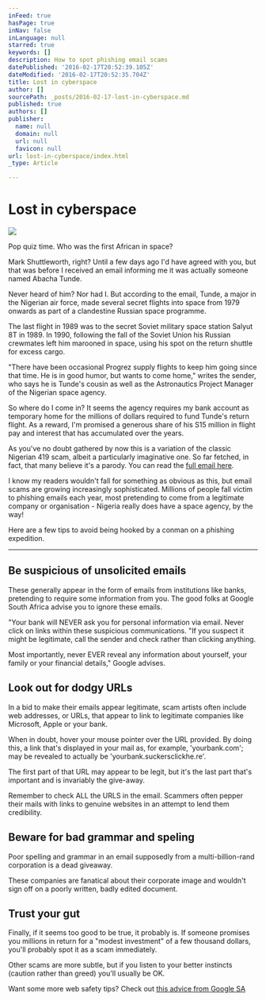 ```yaml
---
inFeed: true
hasPage: true
inNav: false
inLanguage: null
starred: true
keywords: []
description: How to spot phishing email scams
datePublished: '2016-02-17T20:52:39.105Z'
dateModified: '2016-02-17T20:52:35.704Z'
title: Lost in cyberspace
author: []
sourcePath: _posts/2016-02-17-lost-in-cyberspace.md
published: true
authors: []
publisher:
  name: null
  domain: null
  url: null
  favicon: null
url: lost-in-cyberspace/index.html
_type: Article

---
```

# Lost in cyberspace
![](https://the-grid-user-content.s3-us-west-2.amazonaws.com/a66e69f2-ebee-45ea-a558-7db89776df1d.jpg)

Pop quiz time. Who was the first African in space?

Mark Shuttleworth, right? Until a few days ago I'd have agreed with you, but that was before I received an email informing me it was actually someone named Abacha Tunde.

Never heard of him? Nor had I. But according to the email, Tunde, a major in the Nigerian air force, made several secret flights into space from 1979 onwards as part of a clandestine Russian space programme.

The last flight in 1989 was to the secret Soviet military space station Salyut 8T in 1989\. In 1990, following the fall of the Soviet Union his Russian crewmates left him marooned in space, using his spot on the return shuttle for excess cargo.

"There have been occasional Progrez supply flights to keep him going since that time. He is in good humor, but wants to come home," writes the sender, who says he is Tunde's cousin as well as the Astronautics Project Manager of the Nigerian space agency.

So where do I come in? It seems the agency requires my bank account as temporary home for the millions of dollars required to fund Tunde's return flight. As a reward, I'm promised a generous share of his S15 million in flight pay and interest that has accumulated over the years.

As you've no doubt gathered by now this is a variation of the classic Nigerian 419 scam, albeit a particularly imaginative one. So far fetched, in fact, that many believe it's a parody. You can read the [full email here][0].

I know my readers wouldn't fall for something as obvious as this, but email scams are growing increasingly sophisticated. Millions of people fall victim to phishing emails each year, most pretending to come from a legitimate company or organisation - Nigeria really does have a space agency, by the way!

Here are a few tips to avoid being hooked by a conman on a phishing expedition.

****

## Be suspicious of unsolicited emails

These generally appear in the form of emails from institutions like banks, pretending to require some information from you. The good folks at Google South Africa advise you to ignore these emails.

"Your bank will NEVER ask you for personal information via email.
Never click on links within these suspicious communications. "If you suspect it might be legitimate, call the sender and check rather than clicking anything.

Most importantly, never EVER reveal any information about yourself, your family or your financial details," Google advises. 

## Look out for dodgy URLs

In a bid to make their emails appear legitimate, scam artists often include web addresses, or URLs, that appear to link to legitimate companies like Microsoft, Apple or your bank.

When in doubt, hover your mouse pointer over the URL provided. By doing this, a link that's displayed in your mail as, for example, 'yourbank.com'; may be revealed to actually be 'yourbank.suckersclickhe.re'.

The first part of that URL may appear to be legit, but it's the last part that's important and is invariably the give-away.

Remember to check ALL the URLS in the email.
Scammers often pepper their mails with links to genuine websites in an attempt to lend them credibility. 

## Beware for bad grammar and speling

Poor spelling and grammar in an email supposedly from a multi-billion-rand corporation is a dead giveaway.

These companies are fanatical about their corporate image and wouldn't sign off on a poorly written, badly edited document. 

## Trust your gut

Finally, if it seems too good to be true, it probably is. If someone promises you millions in return for a "modest investment" of a few thousand dollars, you'll probably spot it as a scam immediately.

Other scams are more subtle, but if you listen to your better instincts (caution rather than greed) you'll usually be OK.

Want some more web safety tips? Check out [this advice from Google SA][1]

[0]: http://boingboing.net/2016/02/12/nigerian-astronaut-lost-in-spa.html
[1]: http://thegrid.ai/geekbeard/safe-browsing-tips/